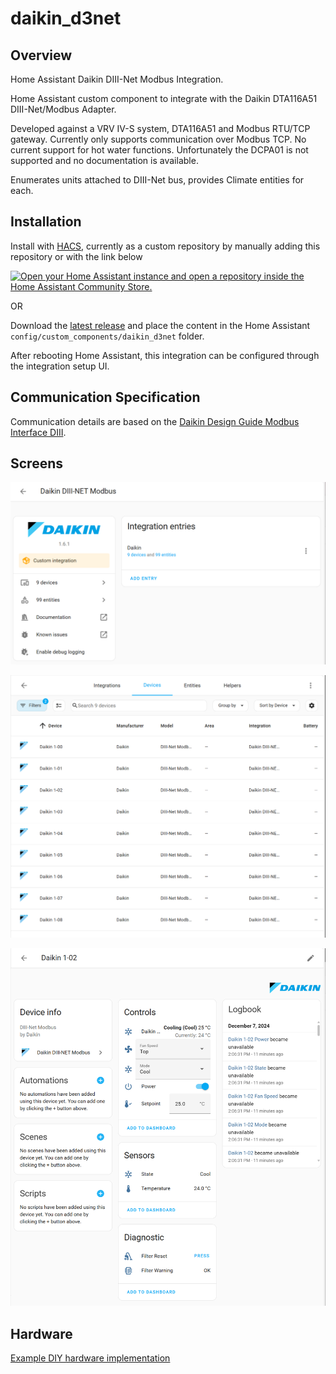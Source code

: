 # daikin_d3net

## Overview
Home Assistant Daikin DIII-Net Modbus Integration.

Home Assistant custom component to integrate with the Daikin DTA116A51 DIII-Net/Modbus Adapter.

Developed against a VRV IV-S system, DTA116A51 and Modbus RTU/TCP gateway. Currently only supports communication over Modbus TCP. No current support for hot water functions. Unfortunately the DCPA01 is not supported and no documentation is available.

Enumerates units attached to DIII-Net bus, provides Climate entities for each.

## Installation
Install with [HACS](https://hacs.xyz), currently as a custom repository by manually adding this repository or with the link below

[![Open your Home Assistant instance and open a repository inside the Home Assistant Community Store.](https://my.home-assistant.io/badges/hacs_repository.svg)](https://my.home-assistant.io/redirect/hacs_repository/?owner=martinstafford&repository=daikin_d3net&category=integration)

OR

Download the [latest release](https://github.com/martinstafford/daikin_d3net/releases) and place the content in the Home Assistant `config/custom_components/daikin_d3net` folder.

After rebooting Home Assistant, this integration can be configured through the integration setup UI.

## Communication Specification

Communication details are based on the [Daikin Design Guide Modbus Interface DIII](https://www.daikin-ce.com/content/dam/document-library/Installer-reference-guide/ac/vrv/ekmbdxb/EKMBDXB_Design%20guide_4PEN642495-1A_English.pdf).

## Screens

![Integration](/images/integration.png)

![Device List](/images/devices.png)

![Device Details](/images/device.png)

## Hardware

[Example DIY hardware implementation](hardware.md)

